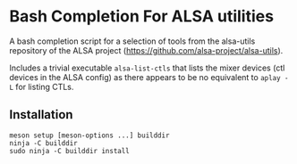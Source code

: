 # Bash Completion For ALSA utilities

A bash completion script for a selection of tools from the alsa-utils repository of the ALSA project (https://github.com/alsa-project/alsa-utils).

Includes a trivial executable `alsa-list-ctls` that lists the mixer devices (ctl devices in the ALSA config) as there appears to be no equivalent to `aplay -L` for listing CTLs.

## Installation

```shell
meson setup [meson-options ...] builddir
ninja -C builddir
sudo ninja -C builddir install
```

